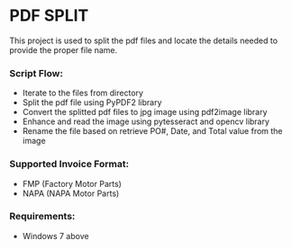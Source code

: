 # PDF SPLIT
This project is used to split the pdf files and locate the details needed to provide the proper file name.

### Script Flow:
- Iterate to the files from directory
- Split the pdf file using PyPDF2 library
- Convert the splitted pdf files to jpg image using pdf2image library
- Enhance and read the image using pytesseract and opencv library
- Rename the file based on retrieve PO#, Date, and Total value from the image

### Supported Invoice Format:
- FMP (Factory Motor Parts)
- NAPA (NAPA Motor Parts)

### Requirements:
- Windows 7 above